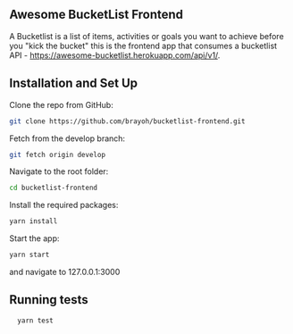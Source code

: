 ## Awesome BucketList Frontend
A Bucketlist is a list of items, activities or goals you want to achieve before you "kick the bucket" this is the frontend app that consumes a bucketlist API - https://awesome-bucketlist.herokuapp.com/api/v1/.

## Installation and Set Up
Clone the repo from GitHub:
``` bash
git clone https://github.com/brayoh/bucketlist-frontend.git
```

Fetch from the develop branch:
``` bash
git fetch origin develop
```

Navigate to the root folder:
``` bash
cd bucketlist-frontend
```

Install the required packages:
``` bash
yarn install
```

Start the app:
``` bash
yarn start
```
and navigate to 127.0.0.1:3000

## Running tests
``` bash
  yarn test
```
